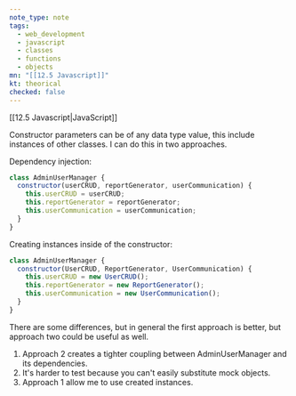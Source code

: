 ```yaml
---
note_type: note
tags:
  - web_development
  - javascript
  - classes
  - functions
  - objects
mn: "[[12.5 Javascript]]"
kt: theorical
checked: false
---
```

[[12.5 Javascript|JavaScript]]

Constructor parameters can be of any data type value, this include instances of other classes. I can do this in two approaches. 

Dependency injection:

```js
class AdminUserManager {
  constructor(userCRUD, reportGenerator, userCommunication) {
    this.userCRUD = userCRUD;
    this.reportGenerator = reportGenerator;
    this.userCommunication = userCommunication;
  }
}
```

Creating instances inside of the constructor:

```js
class AdminUserManager {
  constructor(UserCRUD, ReportGenerator, UserCommunication) {
    this.userCRUD = new UserCRUD();
    this.reportGenerator = new ReportGenerator();
    this.userCommunication = new UserCommunication();
  }
}
```

There are some differences, but in general the first approach is better, but approach two could be useful as well. 
1. Approach 2 creates a tighter coupling between AdminUserManager and its dependencies.
2. It's harder to test because you can't easily substitute mock objects.
3. Approach 1 allow me to use created instances. 
